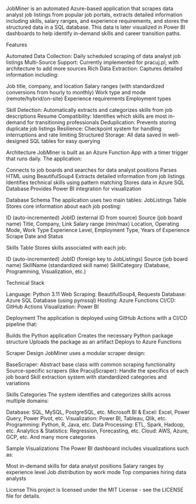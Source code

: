 JobMiner is an automated Azure-based application that scrapes data analyst job listings from popular job portals, extracts detailed information including skills, salary ranges, and experience requirements, and stores the structured data in a SQL database. This data is later visualized in Power BI dashboards to help identify in-demand skills and career transition paths.

Features

Automated Data Collection: Daily scheduled scraping of data analyst job listings
Multi-Source Support: Currently implemented for pracuj.pl, with architecture to add more sources
Rich Data Extraction: Captures detailed information including:

Job title, company, and location
Salary ranges (with standardized conversions from hourly to monthly)
Work type and mode (remote/hybrid/on-site)
Experience requirements
Employment types

Skill Detection: Automatically extracts and categorizes skills from job descriptions
Resume Compatibility: Identifies which skills are most in-demand for transitioning professionals
Deduplication: Prevents storing duplicate job listings
Resilience: Checkpoint system for handling interruptions and rate limiting
Structured Storage: All data saved in well-designed SQL tables for easy querying

Architecture
JobMiner is built as an Azure Function App with a timer trigger that runs daily. The application:

Connects to job boards and searches for data analyst positions
Parses HTML using BeautifulSoup4
Extracts detailed information from job listings
Identifies technical skills using pattern matching
Stores data in Azure SQL Database
Provides Power BI integration for visualization

Database Schema
The application uses two main tables:
JobListings Table
Stores core information about each job posting:

ID (auto-incremented)
JobID (external ID from source)
Source (job board name)
Title, Company, Link
Salary range (min/max)
Location, Operating Mode, Work Type
Experience Level, Employment Type, Years of Experience
Scrape Date and Status

Skills Table
Stores skills associated with each job:

ID (auto-incremented)
JobID (foreign key to JobListings)
Source (job board name)
SkillName (standardized skill name)
SkillCategory (Database, Programming, Visualization, etc.)

Technical Stack

Language: Python 3.11
Web Scraping: BeautifulSoup4, Requests
Database: Azure SQL Database (using pymssql)
Hosting: Azure Functions
CI/CD: GitHub Actions
Visualization: Power BI

Deployment
The application is deployed using GitHub Actions with a CI/CD pipeline that:

Builds the Python application
Creates the necessary Python package structure
Uploads the package as an artifact
Deploys to Azure Functions

Scraper Design
JobMiner uses a modular scraper design:

BaseScraper: Abstract base class with common scraping functionality
Source-specific scrapers (like PracujScraper): Handle the specifics of each job board
Skill extraction system with standardized categories and variations

Skills Categories
The system identifies and categorizes skills across multiple domains:

Database: SQL, MySQL, PostgreSQL, etc.
Microsoft BI & Excel: Excel, Power Query, Power Pivot, etc.
Visualization: Power BI, Tableau, Qlik, etc.
Programming: Python, R, Java, etc.
Data Processing: ETL, Spark, Hadoop, etc.
Analytics & Statistics: Regression, Forecasting, etc.
Cloud: AWS, Azure, GCP, etc.
And many more categories

Sample Visualizations
The Power BI dashboard includes visualizations such as:

Most in-demand skills for data analyst positions
Salary ranges by experience level
Job distribution by work mode
Top companies hiring data analysts

License
This project is licensed under the MIT License - see the LICENSE file for details.
